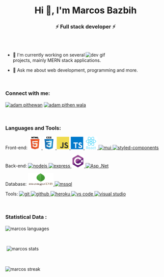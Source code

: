 <h1 align="center">Hi 👋, I'm Marcos Bazbih</h1>
<h3 align="center">⚡ Full stack developer ⚡</h3>

<br>
<br>

<p>
  <img align="right" src="https://media3.giphy.com/media/qgQUggAC3Pfv687qPC/giphy.gif?cid=790b7611460c9ac69ce2208403ca4a8e91b6141325b77a63&rid=giphy.gif&ct=g"
       alt="dev gif" width="50%" />
</p>


- 🔭 I'm currently working on several projects, mainly MERN stack applications.

- 💬 Ask me about web development, programming and more.

<br>

<h3 align="left">Connect with me:</h3>
<p align="left">
  <a href="https://www.linkedin.com/in/marcos-bazbih/" target="blank" rel="noreferrer">
    <img align="center"
      src="https://cdn3.iconfinder.com/data/icons/free-social-icons/67/linkedin_circle_black-512.png"
      alt="adam pithewan" height="60" width="70" /></a>
  <a href="mailto:marcosbazbih@gmail.com" target="_blank" rel="noreferrer">
    <img align="center"
      src="https://cdn-icons-png.flaticon.com/512/561/561127.png?w=360"
      alt="adam pithen wala" height="60" width="60" /></a>
</p>

<br>

<h3 align="left">Languages and Tools:</h3>

<p align="left"> 
  Front-end:
  <a href="https://www.w3.org/html/" target="blank" rel="noreferrer">
    <img src="https://raw.githubusercontent.com/devicons/devicon/master/icons/html5/html5-original-wordmark.svg" alt="html5" width="40" height="40"/>
  </a>
  <a href="https://www.w3schools.com/css/" target="blank" rel="noreferrer">
    <img src="https://raw.githubusercontent.com/devicons/devicon/master/icons/css3/css3-original-wordmark.svg" alt="css3" width="40" height="40"/>
  </a> 
  <a href="https://developer.mozilla.org/en-US/docs/Web/JavaScript" target="blank" rel="noreferrer">
    <img src="https://raw.githubusercontent.com/devicons/devicon/master/icons/javascript/javascript-original.svg" alt="javascript" width="40" height="40"/>
  </a> 
  <a href="https://www.typescriptlang.org/" target="blank" rel="noreferrer">
    <img src="https://raw.githubusercontent.com/devicons/devicon/master/icons/typescript/typescript-original.svg" alt="typescript" width="40" height="40"/>
  </a>
  <a href="https://reactjs.org/" target="blank" rel="noreferrer">
    <img src="https://raw.githubusercontent.com/devicons/devicon/master/icons/react/react-original-wordmark.svg" alt="react" width="40" height="40"/>
  </a>
   <a href="https://mui.com/" target="blank" rel="noreferrer">
     <img src="https://mui.com/static/logo.png" alt="mui" width="40" height="40"/>
  </a>
   <a href="https://styled-components.com/" target="blank" rel="noreferrer"> 
    <img src="https://avatars.githubusercontent.com/u/20658825?s=200&v=4" alt="styled-components" width="40" height="40"/>
  </a>
</p>
<p align="left"> 
  Back-end:
  <a href="https://nodejs.org" target="blank" rel="noreferrer">
    <img src="https://www.vectorlogo.zone/logos/nodejs/nodejs-ar21.png" alt="nodejs" width="80" height="40"/>
  </a>
  <a href="https://expressjs.com" target="blank" rel="noreferrer">
    <img src="https://expressjs.com/images/express-facebook-share.png" alt="express" width="80" height="40"/>
  </a>
  <a href="https://www.w3schools.com/cs/" target="blank" rel="noreferrer">
    <img src="https://raw.githubusercontent.com/devicons/devicon/master/icons/csharp/csharp-original.svg" alt="csharp" width="40" height="40"/>
  </a>
  <a href="https://www.w3schools.com/cs/" target="blank" rel="noreferrer">
    <img src="https://www.nilkanth.com/content/images/2008/10/newdotnetlogo_2.png" alt="Asp .Net" width="80" height="40"/>
  </a>
</p>
<p align="left"> 
  Database:
  <a href="https://www.mongodb.com/" target="blank" rel="noreferrer">
    <img src="https://raw.githubusercontent.com/devicons/devicon/master/icons/mongodb/mongodb-original-wordmark.svg" alt="mongodb" width="80" height="40"/>
  </a>
  <a href="https://www.microsoft.com/en-us/sql-server/sql-server-2019" target="blank" rel="noreferrer">
    <img src="https://upload.wikimedia.org/wikipedia/he/3/39/Microsoft_SQL_server_logo.png" alt="mssql" width="55" height="40"/>
  </a>
</p>  
 <p align="left"> 
  Tools:
 <a href="https://git-scm.com/" target="blank" rel="noreferrer">
   <img src="https://www.vectorlogo.zone/logos/git-scm/git-scm-icon.svg" alt="git" width="40" height="40"/>
  </a>
  <a href="https://git-scm.com/" target="blank" rel="noreferrer">
    <img src="https://cdn-icons-png.flaticon.com/512/25/25231.png" alt="github" width="40" height="40"/>
  </a>
  <a href="https://heroku.com" target="blank" rel="noreferrer">
    <img src="https://www.vectorlogo.zone/logos/heroku/heroku-icon.svg" alt="heroku" width="40" height="40"/>
  </a>
  <a href="https://code.visualstudio.com/" target="blank" rel="noreferrer">
    <img src="https://upload.wikimedia.org/wikipedia/commons/thumb/9/9a/Visual_Studio_Code_1.35_icon.svg/800px-Visual_Studio_Code_1.35_icon.svg.png" 
     alt="vs code"  width="40" height="40"/>
  </a>
  <a href="https://visualstudio.microsoft.com/" target="blank" rel="noreferrer">
    <img src="https://upload.wikimedia.org/wikipedia/commons/thumb/5/59/Visual_Studio_Icon_2019.svg/1200px-Visual_Studio_Icon_2019.svg.png" 
     alt="visual studio"  width="40" height="40"/>
  </a>
</p>  
  
<br>

<h3>Statistical Data :</h3>
<p>
  <img align="center"
    src="https://github-readme-stats.vercel.app/api/top-langs?username=Marcos-Bazbih&show_icons=true&locale=en&bg_color=0d1117&text_color=ffffff&layout=compact"
    alt="marcos languages" 
    bg_color=#808080/>
</p>

<br>

<p>&nbsp;<img align="center" src="https://github-readme-stats.vercel.app/api?username=Marcos-Bazbih&show_icons=true&locale=en&bg_color=0d1117&text_color=ffffff&repo=convoychat"
alt="marcos stats"/>
</p>

<br>

<p>
  <img align="center" src="https://github-readme-streak-stats.herokuapp.com/?user=Marcos-Bazbih&theme=dark&background=0d1117&date_format=M%20j%5B%2C%20Y%5D" alt="marcos streak" />
</p>
